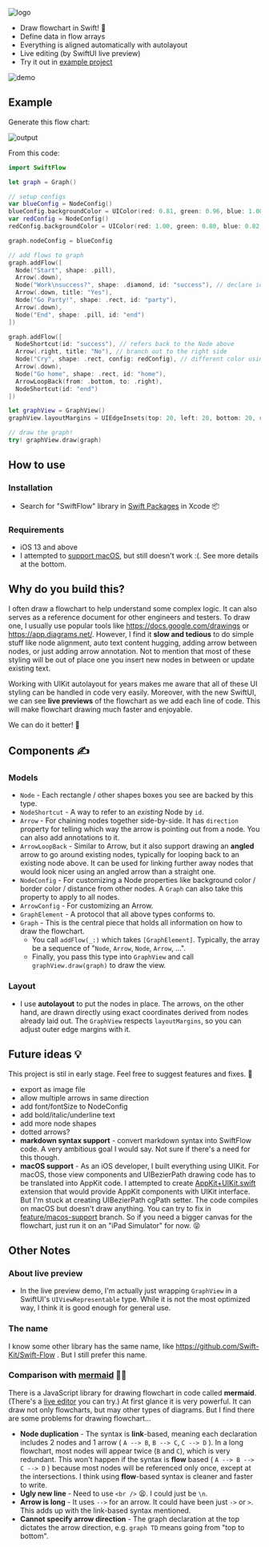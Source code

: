 ![logo](https://user-images.githubusercontent.com/652167/82144157-36701000-9879-11ea-94f4-eb576f007c4d.png)

- Draw flowchart in Swift! 🚀
- Define data in flow arrays
- Everything is aligned automatically with autolayout
- Live editing (by SwiftUI live preview)
- Try it out in [example project](https://github.com/hlung/SwiftFlowExample)

![demo](https://user-images.githubusercontent.com/652167/82152746-fbc8a080-9895-11ea-82dd-59316491a9a4.gif)

## Example

Generate this flow chart:

![output](https://user-images.githubusercontent.com/652167/81291213-f2705480-909b-11ea-9206-f3648cfac730.png)

From this code:

```swift
import SwiftFlow
```

```swift
let graph = Graph()

// setup configs
var blueConfig = NodeConfig()
blueConfig.backgroundColor = UIColor(red: 0.81, green: 0.96, blue: 1.00, alpha: 1.00)
var redConfig = NodeConfig()
redConfig.backgroundColor = UIColor(red: 1.00, green: 0.80, blue: 0.82, alpha: 1.00)

graph.nodeConfig = blueConfig

// add flows to graph
graph.addFlow([
  Node("Start", shape: .pill),
  Arrow(.down),
  Node("Work\nsuccess?", shape: .diamond, id: "success"), // declare id for later reference
  Arrow(.down, title: "Yes"),
  Node("Go Party!", shape: .rect, id: "party"),
  Arrow(.down),
  Node("End", shape: .pill, id: "end")
])

graph.addFlow([
  NodeShortcut(id: "success"), // refers back to the Node above
  Arrow(.right, title: "No"), // branch out to the right side
  Node("Cry", shape: .rect, config: redConfig), // different color using config
  Arrow(.down),
  Node("Go home", shape: .rect, id: "home"),
  ArrowLoopBack(from: .bottom, to: .right),
  NodeShortcut(id: "end")
])

let graphView = GraphView()
graphView.layoutMargins = UIEdgeInsets(top: 20, left: 20, bottom: 20, right: 20)

// draw the graph!
try! graphView.draw(graph)
```

## How to use

### Installation
- Search for "SwiftFlow" library in [Swift Packages](https://developer.apple.com/documentation/xcode/adding_package_dependencies_to_your_app) in Xcode 📦 

### Requirements

- iOS 13 and above
- I attempted to [support macOS](https://github.com/hlung/SwiftFlow/tree/feature/macos-support), but still doesn't work :(. See more details at the bottom.


## Why do you build this?

I often draw a flowchart to help understand some complex logic. It can also serves as a reference document for other engineers and testers.
To draw one, I usually use popular tools like https://docs.google.com/drawings or https://app.diagrams.net/. 
However, I find it **slow and tedious** to do simple stuff like node alignment, auto text content hugging, adding arrow between nodes, or just adding arrow annotation. 
Not to mention that most of these styling will be out of place one you insert new nodes in between or update existing text.

Working with UIKit autolayout for years makes me aware that all of these UI styling can be handled in code very easily.
Moreover, with the new SwiftUI, we can see **live previews** of the flowchart as we add each line of code. This will make flowchart drawing much faster and enjoyable.  

We can do it better! 💪


## Components ✍️

### Models

- `Node` - Each rectangle / other shapes boxes you see are backed by this type.
- `NodeShortcut` - A way to refer to an *existing* Node by `id`.
- `Arrow` - For chaining nodes together side-by-side. It has `direction` property for telling which way the arrow is pointing out from a node. You can also add annotations to it.
- `ArrowLoopBack` - Similar to Arrow, but it also support drawing an **angled** arrow to go around existing nodes, typically for looping back to an existing node above. It can be used for linking further away nodes that would look nicer using an angled arrow than a straight one.
- `NodeConfig` - For customizing a Node properties like background color / border color / distance from other nodes. A `Graph` can also take this property to apply to all nodes.
- `ArrowConfig` - For customizing an Arrow. 
- `GraphElement` - A protocol that all above types conforms to.
- `Graph` - This is the central piece that holds all information on how to draw the flowchart. 
  - You call `addFlow(_:)` which takes `[GraphElement]`. Typically, the array be a sequence of "`Node`, `Arrow`, `Node`, `Arrow`, ...".
  - Finally, you pass this type into `GraphView` and call `graphView.draw(graph)` to draw the view.

### Layout

- I use **autolayout** to put the nodes in place. The arrows, on the other hand, are drawn directly using exact coordinates derived from nodes already laid out. The `GraphView` respects `layoutMargins`, so you can adjust outer edge margins with it. 

## Future ideas 💡
This project is stil in early stage. Feel free to suggest features and fixes. 🙂
- export as image file
- allow multiple arrows in same direction
- add font/fontSize to NodeConfig
- add bold/italic/underline text
- add more node shapes
- dotted arrows?
- **markdown syntax support** - convert markdown syntax into SwiftFlow code. A very ambitious goal I would say. Not sure if there's a need for this though.
- **macOS support** - As an iOS developer, I built everything using UIKit. For macOS, those view components and UIBezierPath drawing code has to be translated into AppKit code. I attempted to create [AppKit+UIKit.swift](https://github.com/hlung/SwiftFlow/tree/feature/macos-support/Sources/SwiftFlow/AppKit%2BUIKit) extension that would provide AppKit components with UIKit interface. But I'm stuck at creating UIBezierPath cgPath setter. The code compiles on macOS but doesn't draw anything. You can try to fix in [feature/macos-support](https://github.com/hlung/SwiftFlow/tree/feature/macos-support) branch. So if you need a bigger canvas for the flowchart, just run it on an "iPad Simulator" for now. 😝


## Other Notes

### About live preview

- In the live preview demo, I'm actually just wrapping `GraphView` in a SwiftUI's `UIViewRepresentable` type. While it is not the most optimized way, I think it is good enough for general use.

### The name

I know some other library has the same name, like https://github.com/Swift-Kit/Swift-Flow . But I still prefer this name.

### Comparison with [mermaid](https://mermaidjs.github.io/#/) 🧜‍♀️

There is a JavaScript library for drawing flowchart in code called **mermaid**. (There's a [live editor](https://mermaid-js.github.io/mermaid-live-editor) you can try.)
At first glance it is very powerful. It can draw not only flowcharts, but may other types of diagrams. But I find there are some problems for drawing flowchart...

- **Node duplication** - The syntax is **link**-based, meaning each declaration includes 2 nodes and 1 arrow ( `A --> B`, `B --> C`, `C --> D` ). In a long flowchart, most nodes will appear  twice (`B` and `C`), which is very redundant. This won't happen if the syntax is **flow** based ( `A --> B --> C --> D` ) because most nodes will be referenced only once, except at the intersections. I think using **flow**-based syntax is cleaner and faster to write.
- **Ugly new line** - Need to use `<br />` 😫. I could just be `\n`.
- **Arrow is long** - It uses `-->` for an arrow. It could have been just `->` or `>`. This adds up with the link-based syntax mentioned.
- **Cannot specify arrow direction** - The graph declaration at the top dictates the arrow direction, e.g. `graph TD` means going from "top to bottom".

